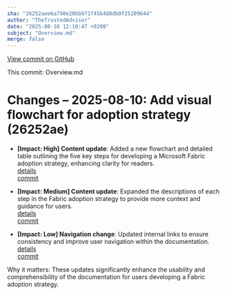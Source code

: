```yaml
---
sha: "26252aee6a790e20bb971f45b4d0db0f25209644"
author: "TheTrustedAdvisor"
date: "2025-08-10 12:10:47 +0200"
subject: "Overview.md"
merge: false
---
```


[View commit on GitHub](https://github.com/TheTrustedAdvisor/FabricAdoptionFramework/commit/26252aee6a790e20bb971f45b4d0db0f25209644)

This commit: Overview.md

# Changes – 2025-08-10: Add visual flowchart for adoption strategy (26252ae)

- **[Impact: High] Content update**: Added a new flowchart and detailed table outlining the five key steps for developing a Microsoft Fabric adoption strategy, enhancing clarity for readers.  
  [details](/docs/about/changes/2025-08-10-overview)  
  [commit](https://github.com/TheTrustedAdvisor/FabricAdoptionFramework/commit/26252aee6a790e20bb971f45b4d0db0f25209644)

- **[Impact: Medium] Content update**: Expanded the descriptions of each step in the Fabric adoption strategy to provide more context and guidance for users.  
  [details](/docs/about/changes/2025-08-10-overview)  
  [commit](https://github.com/TheTrustedAdvisor/FabricAdoptionFramework/commit/26252aee6a790e20bb971f45b4d0db0f25209644)

- **[Impact: Low] Navigation change**: Updated internal links to ensure consistency and improve user navigation within the documentation.  
  [details](/docs/about/changes/2025-08-10-overview)  
  [commit](https://github.com/TheTrustedAdvisor/FabricAdoptionFramework/commit/26252aee6a790e20bb971f45b4d0db0f25209644)

Why it matters: These updates significantly enhance the usability and comprehensibility of the documentation for users developing a Fabric adoption strategy.
